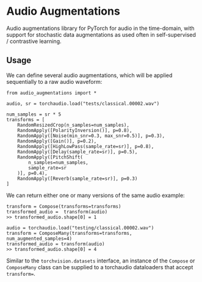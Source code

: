 # Audio Augmentations

Audio augmentations library for PyTorch for audio in the time-domain, with support for stochastic data augmentations as used often in self-supervised / contrastive learning.


## Usage
We can define several audio augmentations, which will be applied sequentially to a raw audio waveform:
```
from audio_augmentations import *

audio, sr = torchaudio.load("tests/classical.00002.wav")

num_samples = sr * 5
transforms = [
    RandomResizedCrop(n_samples=num_samples),
    RandomApply([PolarityInversion()], p=0.8),
    RandomApply([Noise(min_snr=0.3, max_snr=0.5)], p=0.3),
    RandomApply([Gain()], p=0.2),
    RandomApply([HighLowPass(sample_rate=sr)], p=0.8),
    RandomApply([Delay(sample_rate=sr)], p=0.5),
    RandomApply([PitchShift(
        n_samples=num_samples,
        sample_rate=sr
    )], p=0.4),
    RandomApply([Reverb(sample_rate=sr)], p=0.3)
]
```

We can return either one or many versions of the same audio example:
```
transform = Compose(transforms=transforms)
transformed_audio =  transform(audio)
>> transformed_audio.shape[0] = 1
```

```
audio = torchaudio.load("testing/classical.00002.wav")
transform = ComposeMany(transforms=transforms, num_augmented_samples=4)
transformed_audio = transform(audio)
>> transformed_audio.shape[0] = 4
```

Similar to the `torchvision.datasets` interface, an instance of the `Compose` or `ComposeMany` class can be supplied to a torchaudio dataloaders that accept `transform=`.

